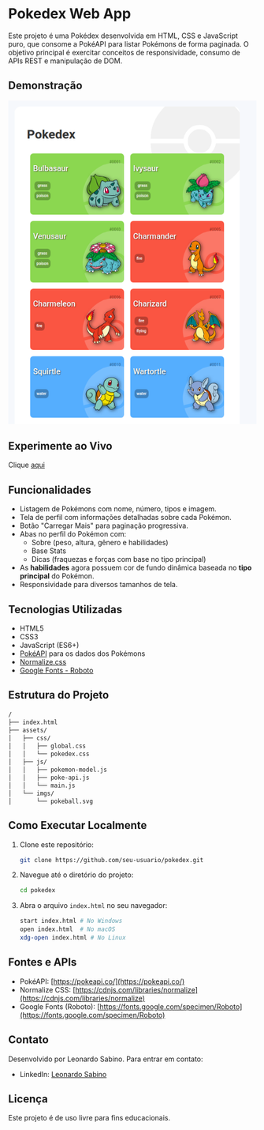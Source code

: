 # Pokedex Web App

Este projeto é uma Pokédex desenvolvida em HTML, CSS e JavaScript puro, que consome a PokéAPI para listar Pokémons de forma paginada. O objetivo principal é exercitar conceitos de responsividade, consumo de APIs REST e manipulação de DOM.

## Demonstração

![Imagem da Pokedex](assets/imgs/preview.png)

## Experimente ao Vivo

Clique [aqui](https://leonardosabino2025.github.io/js-developer-pokedex/)

## Funcionalidades

- Listagem de Pokémons com nome, número, tipos e imagem.
- Tela de perfil com informações detalhadas sobre cada Pokémon.
- Botão "Carregar Mais" para paginação progressiva.
- Abas no perfil do Pokémon com:
  - Sobre (peso, altura, gênero e habilidades)
  - Base Stats
  - Dicas (fraquezas e forças com base no tipo principal)
- As **habilidades** agora possuem cor de fundo dinâmica baseada no **tipo principal** do Pokémon.
- Responsividade para diversos tamanhos de tela.

## Tecnologias Utilizadas

- HTML5
- CSS3
- JavaScript (ES6+)
- [PokéAPI](https://pokeapi.co/) para os dados dos Pokémons
- [Normalize.css](https://necolas.github.io/normalize.css/)
- [Google Fonts - Roboto](https://fonts.google.com/specimen/Roboto)

## Estrutura do Projeto

```
/
├── index.html
├── assets/
│   ├── css/
│   │   ├── global.css
│   │   └── pokedex.css
│   ├── js/
│   │   ├── pokemon-model.js
│   │   ├── poke-api.js
│   │   └── main.js
│   └── imgs/
│       └── pokeball.svg
```

## Como Executar Localmente

1. Clone este repositório:

   ```bash
   git clone https://github.com/seu-usuario/pokedex.git
   ```

2. Navegue até o diretório do projeto:

   ```bash
   cd pokedex
   ```

3. Abra o arquivo `index.html` no seu navegador:

   ```bash
   start index.html # No Windows
   open index.html  # No macOS
   xdg-open index.html # No Linux
   ```

## Fontes e APIs

- PokéAPI: [https://pokeapi.co/](https://pokeapi.co/)
- Normalize CSS: [https://cdnjs.com/libraries/normalize](https://cdnjs.com/libraries/normalize)
- Google Fonts (Roboto): [https://fonts.google.com/specimen/Roboto](https://fonts.google.com/specimen/Roboto)

## Contato

Desenvolvido por Leonardo Sabino. Para entrar em contato:

- LinkedIn: [Leonardo Sabino](https://www.linkedin.com/in/leonardo-sabino/)

## Licença

Este projeto é de uso livre para fins educacionais.
